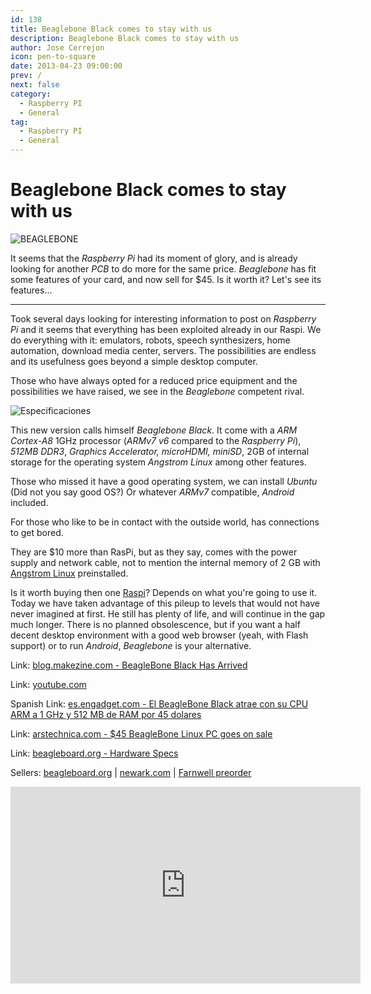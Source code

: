 ```yaml
---
id: 138
title: Beaglebone Black comes to stay with us
description: Beaglebone Black comes to stay with us
author: Jose Cerrejon
icon: pen-to-square
date: 2013-04-23 09:00:00
prev: /
next: false
category:
  - Raspberry PI
  - General
tag:
  - Raspberry PI
  - General
---
```


# Beaglebone Black comes to stay with us

![BEAGLEBONE](/images/beaglebone.jpg)

It seems that the *Raspberry Pi* had its moment of glory, and is already looking for another *PCB* to do more for the same price. *Beaglebone* has fit some features of your card, and now sell for $45. Is it worth it? Let's see its features...

- - -
Took several days looking for interesting information to post on *Raspberry Pi* and it seems that everything has been exploited already in our Raspi. We do everything with it: emulators, robots, speech synthesizers, home automation, download media center, servers. The possibilities are endless and its usefulness goes beyond a simple desktop computer.

Those who have always opted for a reduced price equipment and the possibilities we have raised, we see in the *Beaglebone* competent rival.

![Especificaciones](/images/beaglebone-specs.jpg "Especificaciones")

This new version calls himself *Beaglebone Black*. It come with a *ARM Cortex-A8* 1GHz processor (*ARMv7 v6* compared to the *Raspberry Pi*), *512MB DDR3*, *Graphics Accelerator, microHDMI, miniSD*, 2GB of internal storage for the operating system *Angstrom Linux* among other features.

Those who missed it have a good operating system, we can install *Ubuntu* (Did not you say good OS?) Or whatever *ARMv7* compatible, *Android* included.

For those who like to be in contact with the outside world, has connections to get bored.

They are $10 more than RasPi, but as they say, comes with the power supply and network cable, not to mention the internal memory of 2 GB with [Angstrom Linux](http://www.angstrom-distribution.org/) preinstalled.

Is it worth buying then one [Raspi](http://raspipc.es)? Depends on what you're going to use it. Today we have taken advantage of this pileup to levels that would not have never imagined at first. He still has plenty of life, and will continue in the gap much longer. There is no planned obsolescence, but if you want a half decent desktop environment with a good web browser (yeah, with Flash support) or to run *Android*, *Beaglebone* is your alternative.


Link: [blog.makezine.com - BeagleBone Black Has Arrived](http://blog.makezine.com/2013/04/22/beaglebone-black-has-arrived/)

Link: [youtube.com](http://www.youtube.com/results?search_query=Beaglebone&oq=Beaglebone)

Spanish Link: [es.engadget.com - El BeagleBone Black atrae con su CPU ARM a 1 GHz y 512 MB de RAM por 45 dolares](http://es.engadget.com/2013/04/22/beaglebone-black-1ghz-45-dolares/)

Link: [arstechnica.com - $45 BeagleBone Linux PC goes on sale](http://arstechnica.com/information-technology/2013/04/for-your-robot-building-needs-the-45-beaglebone-linux-pc-goes-on-sale/)

Link: [beagleboard.org - Hardware Specs](http://beagleboard.org/Products/BeagleBone%20Black)

Sellers: [beagleboard.org](http://beagleboard.org/buy) | [newark.com](http://www.newark.com/jsp/search/productdetail.jsp?sku=65W6016) | [Farnwell preorder](http://uk.farnell.com/circuitco/bb-bone-000/kit-dev-beaglebone-cortex-a8/dp/2063627?Ntt=beaglebone/?CMP=e-8976-00001047)

<iframe width="560" height="315" src="http://www.youtube.com/embed/ciX08ysl6LE" frameborder="0" allowfullscreen></iframe>